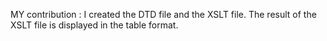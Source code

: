 MY contribution :
I created the DTD file and the XSLT file.
The result of the XSLT file is displayed in the table format.